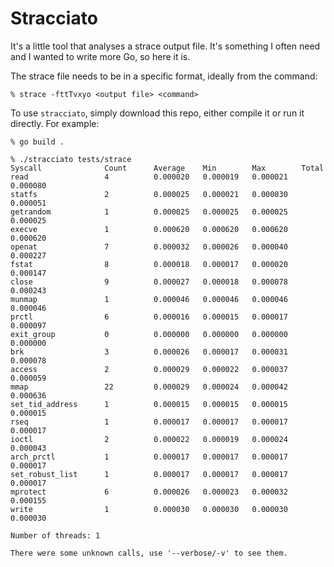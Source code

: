 # Stracciato

It's a little tool that analyses a strace output file.
It's something I often need and I wanted to write more Go, so here it is.

The strace file needs to be in a specific format, ideally from the command:
```
% strace -fttTvxyo <output file> <command>
```

To use `stracciato`, simply download this repo, either compile it or run it directly.
For example:
```
% go build .
```

```
% ./stracciato tests/strace
Syscall              Count      Average    Min        Max        Total
read                 4          0.000020   0.000019   0.000021   0.000080
statfs               2          0.000025   0.000021   0.000030   0.000051
getrandom            1          0.000025   0.000025   0.000025   0.000025
execve               1          0.000620   0.000620   0.000620   0.000620
openat               7          0.000032   0.000026   0.000040   0.000227
fstat                8          0.000018   0.000017   0.000020   0.000147
close                9          0.000027   0.000018   0.000078   0.000243
munmap               1          0.000046   0.000046   0.000046   0.000046
prctl                6          0.000016   0.000015   0.000017   0.000097
exit_group           0          0.000000   0.000000   0.000000   0.000000
brk                  3          0.000026   0.000017   0.000031   0.000078
access               2          0.000029   0.000022   0.000037   0.000059
mmap                 22         0.000029   0.000024   0.000042   0.000636
set_tid_address      1          0.000015   0.000015   0.000015   0.000015
rseq                 1          0.000017   0.000017   0.000017   0.000017
ioctl                2          0.000022   0.000019   0.000024   0.000043
arch_prctl           1          0.000017   0.000017   0.000017   0.000017
set_robust_list      1          0.000017   0.000017   0.000017   0.000017
mprotect             6          0.000026   0.000023   0.000032   0.000155
write                1          0.000030   0.000030   0.000030   0.000030

Number of threads: 1

There were some unknown calls, use '--verbose/-v' to see them.
```
